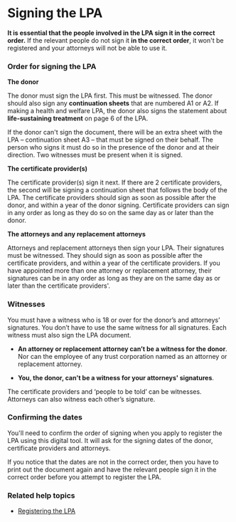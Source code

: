 # Signing the LPA

**It is essential that the people involved in the LPA sign it in the correct order.** If the relevant people do not sign it **in the correct order**, it won't be registered and your attorneys will not be able to use it. 

### Order for signing the LPA

**The donor** 

The donor must sign the LPA first. This must be witnessed.  The donor should also sign any **continuation sheets** that are numbered A1 or A2. If making a health and welfare LPA, the donor also signs the statement about **life-sustaining treatment** on page 6 of the LPA. 

If the donor can't sign the document, there will be an extra sheet with the LPA – continuation sheet A3 – that must be signed on their behalf. The person who signs it must do so in the presence of the donor and at their direction. Two witnesses must be present when it is signed.


**The certificate provider(s)** 

The certificate provider(s) sign it next.  If there are 2 certificate providers, the second will be signing a continuation sheet that follows the body of the LPA. The certificate providers should sign as soon as possible after the donor, and within a year of the donor signing. Certificate providers can sign in any order as long as they do so on the same day as or later than the donor. 

**The attorneys and any replacement attorneys** 

Attorneys and replacement attorneys then sign your LPA. Their signatures must be witnessed.  They should sign as soon as possible after the certificate providers, and within a year of the certificate providers. If you have appointed more than one attorney or replacement attorney, their signatures can be in any order as long as they are on the same day as or later than the certificate providers'.


### Witnesses

You must have a witness who is 18 or over for the donor’s and attorneys’ signatures. You don’t have to use the same witness for all signatures. Each witness must also sign the LPA document.

* **An attorney or replacement attorney can’t be a witness for the donor**. Nor can the employee of any trust corporation named as an attorney or replacement attorney.

* **You, the donor, can't be a witness for your attorneys' signatures**.

The certificate providers and ‘people to be told’ can be witnesses. Attorneys can also witness each other’s signature. 


### Confirming the dates
You'll need to confirm the order of signing when you apply to register the LPA using this digital tool. It will ask for the signing dates of the donor, certificate providers and attorneys. 

If you notice that the dates are not in the correct order, then you have to print out the document again and have the relevant people sign it in the correct order before you attempt to register the LPA.

### Related help topics
* [Registering the LPA](#/help/registering-the-lpa)

